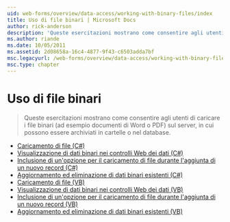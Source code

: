 ```yaml
---
uid: web-forms/overview/data-access/working-with-binary-files/index
title: Uso di file binari | Microsoft Docs
author: rick-anderson
description: 'Queste esercitazioni mostrano come consentire agli utenti di caricare i file binari (ad esempio documenti di Word o PDF) sul server, in cui possono essere archiviati in cartelle o nel database.'
ms.author: riande
ms.date: 10/05/2011
ms.assetid: 2d08658a-16c4-4877-9f43-c6503adda7bf
msc.legacyurl: /web-forms/overview/data-access/working-with-binary-files
msc.type: chapter
---
```

<a name="working-with-binary-files"></a>Uso di file binari
====================
> Queste esercitazioni mostrano come consentire agli utenti di caricare i file binari (ad esempio documenti di Word o PDF) sul server, in cui possono essere archiviati in cartelle o nel database.


- [Caricamento di file (C#)](uploading-files-cs.md)
- [Visualizzazione di dati binari nei controlli Web dei dati (C#)](displaying-binary-data-in-the-data-web-controls-cs.md)
- [Inclusione di un'opzione per il caricamento di file durante l'aggiunta di un nuovo record (C#)](including-a-file-upload-option-when-adding-a-new-record-cs.md)
- [Aggiornamento ed eliminazione di dati binari esistenti (C#)](updating-and-deleting-existing-binary-data-cs.md)
- [Caricamento di file (VB)](uploading-files-vb.md)
- [Visualizzazione di dati binari nei controlli Web dei dati (VB)](displaying-binary-data-in-the-data-web-controls-vb.md)
- [Inclusione di un'opzione per il caricamento di file durante l'aggiunta di un nuovo record (VB)](including-a-file-upload-option-when-adding-a-new-record-vb.md)
- [Aggiornamento ed eliminazione di dati binari esistenti (VB)](updating-and-deleting-existing-binary-data-vb.md)
